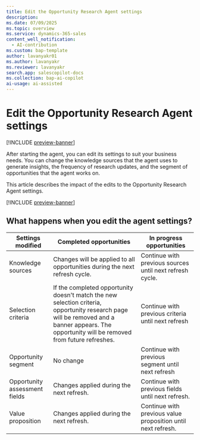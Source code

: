 ```yaml
---
title: Edit the Opportunity Research Agent settings
description: 
ms.date: 07/09/2025
ms.topic: overview
ms.service: dynamics-365-sales
content_well_notification:
  - AI-contribution
ms.custom: bap-template
author: lavanyakr01
ms.author: lavanyakr
ms.reviewer: lavanyakr
search.app: salescopilot-docs
ms.collection: bap-ai-copilot
ai-usage: ai-assisted
---
```


# Edit the Opportunity Research Agent settings

[!INCLUDE [preview-banner](~/../shared-content/shared/preview-includes/preview-banner.md)]

After starting the agent, you can edit its settings to suit your business needs. You can change the knowledge sources that the agent uses to generate insights, the frequency of research updates, and the segment of opportunities that the agent works on. 

This article describes the impact of the edits to the Opportunity Research Agent settings.

[!INCLUDE [preview-banner](~/../shared-content/shared/preview-includes/preview-note-d365.md)]

## What happens when you edit the agent settings?


| Settings modified      | Completed opportunities | In progress opportunities |
|------------------------|------------------------|--------------------------|
| Knowledge sources      | Changes will be applied to all opportunities during the next refresh cycle. | Continue with previous sources until next refresh cycle. |
| Selection criteria     | If the completed opportunity doesn't match the new selection criteria, opportunity research page will be removed and a banner appears. The opportunity will be removed from future refreshes. | Continue with previous criteria until next refresh |
| Opportunity segment    | No change              | Continue with previous segment until next refresh |
| Opportunity assessment fields | Changes applied during the next refresh. | Continue with previous fields until next refresh. |
| Value proposition      | Changes applied during the next refresh. | Continue with previous value proposition until next refresh. |

